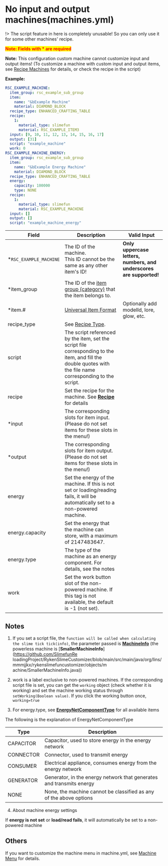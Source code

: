 # No input and output machines(machines.yml)

!> The script feature in here is completely unusable! So you can only use it for some other machines' recipe.

<mark style="color:red;">**Note: Fields with * are required**</mark>

<b>Note:</b> This configuration custom machine cannot customize input and output items! (To customize a machine with custom input and output items, see [Recipe Machines](/en-us/file/recipe_machines.md) for details, or check the recipe in the script)

**Example:**

```yaml
RSC_EXAMPLE_MACHINE:
  item_group: rsc_example_sub_group
  item:
    name: "&bExample Machine"
    material: DIAMOND_BLOCK
  recipe_type: ENHANCED_CRAFTING_TABLE
  recipe:
    1:
      material_type: slimefun
      material: RSC_EXAMPLE_ITEM3
  input: [9, 10, 11, 12, 13, 14, 15, 16, 17]
  output: [31]
  script: "example_machine"
  work: 0
RSC_EXAMPLE_MACHINE_ENERGY:
  item_group: rsc_example_sub_group
  item:
    name: "&bExample Energy Machine"
    material: DIAMOND_BLOCK
  recipe_type: ENHANCED_CRAFTING_TABLE
  energy:
    capacity: 100000
    type: NONE
  recipe:
    1:
      material_type: slimefun
      material: RSC_EXAMPLE_MACHINE
  input: []
  output: []
  script: "example_machine_energy"
```

| Field                   | Description                                                                                                                                                  | Valid Input                                                         |
|-------------------------|--------------------------------------------------------------------------------------------------------------------------------------------------------------|---------------------------------------------------------------------|
| \*`RSC_EXAMPLE_MACHINE` | The ID of the machine. <br>This ID cannot be the same as any other item's ID!                                                                                | **Only uppercase letters, numbers, and underscores are supported!** |
| \*item_group            | The ID of the [item group (category)](/en-us/groups.md) that the item belongs to.                                                                                   |
| \*item.#                | [Universal Item Format](../en-us/format/universal-item-format.md)                                                                                                  | Optionally add modelId, lore, glow, etc.                            |
| recipe_type             | See [Recipe Type](/en-us/recipe_type.md).                                                                                                                           |
| script                  | The script referenced by the item, set the script file corresponding to the item, and fill the double quotes with the file name corresponding to the script. |
| recipe                  | Set the recipe for the machine. See [**Recipe**](../en-us/format/recipe.md) for details                                                                            |
| \*input                 | The corresponding slots for item input. (Please do not set items for these slots in the menu!)                                                               |
| \*output                | The corresponding slots for item output. (Please do not set items for these slots in the menu!)                                                              |
| energy                  | Set the energy of the machine. If this is not set or loading/reading fails, it will be automatically set to a non-powered machine.                           |
| energy.capacity         | Set the energy that the machine can store, with a maximum of 2147483647.                                                                                     |
| energy.type             | The type of the machine as an energy component. For details, see the notes                                                                                   |
| work                    | Set the work button slot of the non-powered machine. If this tag is not available, the default is -1 (not set).                                              |

## Notes

1. If you set a script file, the `function will be called when calculating the slime tick tick(info)`, the parameter passed is [**MachineInfo**](https://github.com/SlimefunReloadingProject/RykenSlimeCustomizer/blob/main/src/main/java/org/lins/mmmjjkx/rykenslimefuncustomizer/objects/machine/MachineInfo.java) (the powerless machine is [**SmallerMachineInfo**](https://github.com/SlimefunRe loadingProject/RykenSlimeCustomizer/blob/main/src/main/java/org/lins/mmmjjkx/rykenslimefuncustomizer/objects/m achine/SmallerMachineInfo.java))

2. work is a label exclusive to non-powered machines. If the corresponding script file is set, you can get the `working` object (check whether it is working) and set the machine working status through `setWorking(Boolean value)`. If you click the working button once, `working=true`

3. For energy.type, see [**EnergyNetComponentType**](https://slimefun.github.io/javadocs/Slimefun4/docs/io/github/thebusybiscuit/slimefun4/core/networks/energy/EnergyNetComponentType.html) for all available items

The following is the explanation of EnergyNetComponentType

| Type      | Description                                                          |
|-----------|----------------------------------------------------------------------|
| CAPACITOR | Capacitor, used to store energy in the energy network                |
| CONNECTOR | Connector, used to transmit energy                                   |
| CONSUMER  | Electrical appliance, consumes energy from the energy network        |
| GENERATOR | Generator, in the energy network that generates and transmits energy |
| NONE      | None, the machine cannot be classified as any of the above options   |

4. About machine energy settings

If **energy is not set** or **load/read fails**, it will automatically be set to a non-powered machine

## Others

If you want to customize the machine menu in machine.yml, see [Machine Menu](/en-us/menu.md) for details.